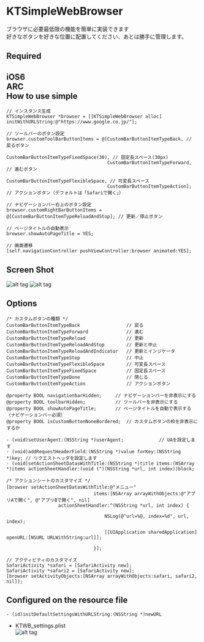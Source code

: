 KTSimpleWebBrowser
==================

ブラウザに必要最低限の機能を簡単に実装できます  
好きなボタンを好きな位置に配置してください、あとは勝手に管理します。  

Required
-----------------
iOS6  
ARC  
How to use simple
-----------------

    // インスタンス生成
	KTSimpleWebBrowser *browser = [[KTSimpleWebBrowser alloc] initWithURLString:@"https://www.google.co.jp/"];
	
	// ツールバーのボタン設定
	browser.customToolBarButtonItems = @[CustomBarButtonItemTypeBack, // 戻るボタン
										 CustomBarButtonItemTypeFixedSpace(30), // 固定長スペース(30px)
										 CustomBarButtonItemTypeForward, // 進むボタン
										 CustomBarButtonItemTypeFlexibleSpace, // 可変長スペース
										 CustomBarButtonItemTypeAction]; // アクションボタン（デフォルトは「Safariで開く」）
	
	// ナビゲーションバー右上のボタン設定
	browser.customRightBarButtonItems = @[CustomBarButtonItemTypeReloadAndStop]; // 更新／停止ボタン
	
	// ページタイトルの自動表示
	browser.showAutoPageTitle = YES;
	
	// 画面遷移
	[self.navigationController pushViewController:browser animated:YES];
	
Screen Shot
---------------
![alt tag](https://raw.github.com/pikab1/KTSimpleWebBrowser/master/KTSimpleWebBrowserDemo/ss1.png)
![alt tag](https://raw.github.com/pikab1/KTSimpleWebBrowser/master/KTSimpleWebBrowserDemo/ss2.png)


Options
---------------

	/* カスタムボタンの種類 */
	CustomBarButtonItemTypeBack					// 戻る
	CustomBarButtonItemTypeForward				// 進む
	CustomBarButtonItemTypeReload				// 更新
	CustomBarButtonItemTypeReloadAndStop		// 更新と中止
	CustomBarButtonItemTypeReloadAndIndicator	// 更新とインジケータ
	CustomBarButtonItemTypeStop					// 中止
	CustomBarButtonItemTypeFlexibleSpace		// 可変長スペース
	CustomBarButtonItemTypeFixedSpace			// 固定長スペース
	CustomBarButtonItemTypeDone					// 閉じる
	CustomBarButtonItemTypeAction				// アクションボタン
	
	@property BOOL navigationbarHidden;		// ナビゲーションバーを非表示にする
	@property BOOL toolbarHidden;			// ツールバーを非表示にする
	@property BOOL showAutoPageTitle;		// ページタイトルを自動で表示する（ナビゲーションバー必須）
	@property BOOL isCustomButtonNoneBordered; 	// カスタムボタンの枠を非表示にするか

	- (void)setUserAgent:(NSString *)userAgent;				// UAを設定します
	- (void)addRequestHeaderField:(NSString *)value forKey:(NSString *)key;	// リクエストヘッダを設定します
	- (void)setActionSheetDatasWithTitle:(NSString *)title items:(NSArray *)items actionSheetHandler:(void (^)(NSString *url, int index))block;

    /* アクションシートのカスタマイズ */
	[browser setActionSheetDatasWithTitle:@"メニュー"
									items:[NSArray arrayWithObjects:@"アプリAで開く", @"アプリBで開く", nil]
					   actionSheetHandler:^(NSString *url, int index) {
										
										NSLog(@"url=%@, index=%d", url, index);
										
										[[UIApplication sharedApplication] openURL:[NSURL URLWithString:url]];
										
									}];

	// アクティビティのカスタマイズ
	SafariActivity *safari = [SafariActivity new];
	SafariActivity *safari2 = [SafariActivity new];
	[browser setActivityObjects:[NSArray arrayWithObjects:safari, safari2, nil]];


Configured on the resource file
---------------
	- (id)initDefaultSettingsWithURLString:(NSString *)newURL

- KTWB_settings.plist  
![alt tag](https://raw.github.com/pikab1/KTSimpleWebBrowser/master/KTSimpleWebBrowserDemo/ss3.png)

